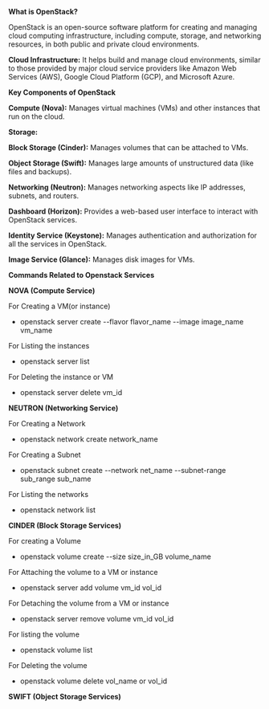 **What is OpenStack?**

OpenStack is an open-source software platform for creating and managing cloud computing infrastructure, including compute, storage, and networking resources, in both public and private cloud environments.

**Cloud Infrastructure:** It helps build and manage cloud environments, similar to those provided by major cloud service providers like Amazon Web Services (AWS), Google Cloud Platform (GCP), and Microsoft Azure.

**Key Components of OpenStack**

**Compute (Nova):** Manages virtual machines (VMs) and other instances that run on the cloud.

**Storage:**

**Block Storage (Cinder):** Manages volumes that can be attached to VMs.

**Object Storage (Swift):** Manages large amounts of unstructured data (like files and backups).

**Networking (Neutron):** Manages networking aspects like IP addresses, subnets, and routers.

**Dashboard (Horizon):** Provides a web-based user interface to interact with OpenStack services.

**Identity Service (Keystone):** Manages authentication and authorization for all the services in OpenStack.

**Image Service (Glance):** Manages disk images for VMs.




**Commands Related to Openstack Services**

**NOVA (Compute Service)**

For Creating a VM(or instance)

 - openstack server create --flavor flavor_name --image image_name vm_name

For Listing the instances

 - openstack server list

For Deleting the instance or VM

 - openstack server delete vm_id

**NEUTRON (Networking Service)**

For Creating a Network

 - openstack network create network_name

For Creating a Subnet

 - openstack subnet create --network net_name --subnet-range sub_range sub_name

For Listing the networks

 - openstack network list

**CINDER (Block Storage Services)**

For creating a Volume

 - openstack volume create --size size_in_GB volume_name

For Attaching the volume to a VM or instance

 - openstack server add volume vm_id vol_id

For Detaching the volume from a VM or instance

 - openstack server remove volume vm_id vol_id

For listing the volume

 - openstack volume list

For Deleting the volume 

 - openstack volume delete vol_name or vol_id

**SWIFT (Object Storage Services)**
